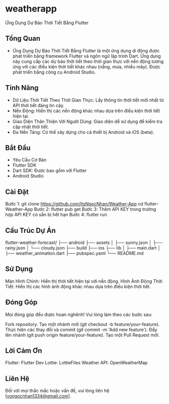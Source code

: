 # weatherapp

Ứng Dụng Dự Báo Thời Tiết Bằng Flutter

## Tổng Quan

- Ứng Dụng Dự Báo Thời Tiết Bằng Flutter là một ứng dụng di động được phát triển bằng framework Flutter và ngôn ngữ lập trình Dart. Ứng dụng này cung cấp các dự báo thời tiết theo thời gian thực với nền động tương ứng với các điều kiện thời tiết khác nhau (nắng, mưa, nhiều mây). Được phát triển bằng công cụ Android Studio.

## Tính Năng

- Dữ Liệu Thời Tiết Theo Thời Gian Thực: Lấy thông tin thời tiết mới nhất từ API thời tiết đáng tin cậy.
- Nền Động: Hiển thị các nền động khác nhau dựa trên điều kiện thời tiết hiện tại.
- Giao Diện Thân Thiện Với Người Dùng: Giao diện dễ sử dụng để kiểm tra cập nhật thời tiết.
- Đa Nền Tảng: Có thể xây dựng cho cả thiết bị Android và iOS (beta).

## Bắt Đầu
- Yêu Cầu Cơ Bản
- Flutter SDK
- Dart SDK: Được bao gồm với Flutter
- Android Studio 

## Cài Đặt
Bước 1:
git clone https://github.com/ItsNgocNhan/Weather-App
cd flutter-Weather-App
Bước 2:
flutter pub get
Bước 3:
Thêm API KEY trong trường hợp API KEY có sẵn bị hết hạn
Bước 4:
flutter run

## Cấu Trúc Dự Án
flutter-weather-forecast/
├── android
├── assets
│   ├── sunny.json
│   ├── rainy.json
│   └── cloudy.json
├── build
├── ios
├── lib
│   ├── main.dart
│   ├── weather_animation.dart
├── pubspec.yaml
└── README.md

## Sử Dụng

Màn Hình Chính: Hiển thị thời tiết hiện tại với nền động.
Hình Ảnh Động Thời Tiết: Hiển thị các hình ảnh động khác nhau dựa trên điều kiện thời tiết.

## Đóng Góp
Mọi đóng góp đều được hoan nghênh! Vui lòng làm theo các bước sau:

Fork repository.
Tạo một nhánh mới (git checkout -b feature/your-feature).
Thực hiện các thay đổi và commit (git commit -m 'Add new feature').
Đẩy lên nhánh (git push origin feature/your-feature).
Tạo một Pull Request mới.

## Lời Cảm Ơn
Flutter: Flutter Dev
Lottie: LottieFiles
Weather API: OpenWeatherMap

## Liên Hệ
Đối với mọi thắc mắc hoặc vấn đề, vui lòng liên hệ [vongocnhan1334@gmail.com].
